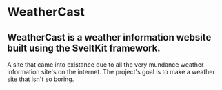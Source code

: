 # WeatherCast

## WeatherCast is a weather information website built using the SveltKit framework.

A site that came into existance due to all the very mundance weather information site's on the internet. The project's goal is to make a weather site that isn't so boring.
